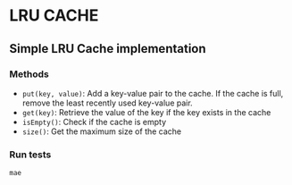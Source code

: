 # LRU CACHE
## Simple LRU Cache implementation

### Methods
- `put(key, value)`: Add a key-value pair to the cache. If the cache is full, remove the least recently used key-value pair.
- `get(key)`: Retrieve the value of the key if the key exists in the cache
- `isEmpty()`: Check if the cache is empty
- `size()`: Get the maximum size of the cache

### Run tests
```mae```